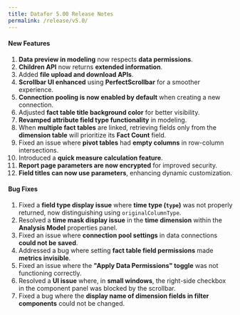 ```yaml
---
title: Datafor 5.00 Release Notes
permalink: /release/v5.0/
---
```



#### **New Features**  
1. **Data preview in modeling** now respects **data permissions**.  
2. **Children API** now returns **extended information**.  
3. Added **file upload and download APIs**.  
4. **Scrollbar UI enhanced** using **PerfectScrollbar** for a smoother experience.  
5. **Connection pooling is now enabled by default** when creating a new connection.  
6. Adjusted **fact table title background color** for better visibility.  
7. **Revamped attribute field type functionality** in modeling.  
8. When **multiple fact tables** are linked, retrieving fields only from the **dimension table** will prioritize its **Fact Count** field.  
9. Fixed an issue where **pivot tables** had **empty columns** in row-column intersections.  
10. Introduced a **quick measure calculation feature**.  
11. **Report page parameters are now encrypted** for improved security.  
12. **Field titles can now use parameters**, enhancing dynamic customization.  

#### **Bug Fixes**  
1. Fixed a **field type display issue** where **time type (`type`)** was not properly returned, now distinguishing using `originalColumnType`.  
2. Resolved a **time mask display issue** in the **time dimension** within the **Analysis Model** properties panel.  
3. Fixed an issue where **connection pool settings** in data connections **could not be saved**.  
4. Addressed a bug where setting **fact table field permissions** made **metrics invisible**.  
5. Fixed an issue where the **"Apply Data Permissions" toggle** was not functioning correctly.  
6. Resolved a **UI issue** where, in **small windows**, the right-side checkbox in the component panel was blocked by the scrollbar.  
7. Fixed a bug where the **display name of dimension fields in filter components** could not be changed.  
